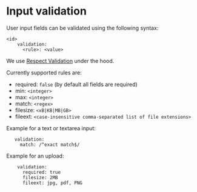 # Input validation

User input fields can be validated using the following syntax:

```
<id>
    validation:
      <rule>: <value>
```

We use [Respect Validation](https://github.com/Respect/Validation) under the hood.

Currently supported rules are:

 * required: `false` (by default all fields are required)
 * min: `<integer>`
 * max: `<integer>`
 * match: `<regex>`
 * filesize: `<xB|KB|MB|GB>`
 * fileext: `<case-insensitive comma-separated list of file extensions>`
 
Example for a text or textarea input:
 
 ```
    validation:
      match: /^exact match$/
```

Example for an upload:

```
    validation:
      required: true
      filesize: 2MB
      fileext: jpg, pdf, PNG
```
